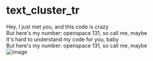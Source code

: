# text_cluster_tr
Hey, I just met you, and this code is crazy  
But here's my number: openspace 131, so call me, maybe  
It's hard to understand my code for you, baby  
But here's my number: openspace 131, so call me, maybe  
![image](https://github.com/WenjunSUN1997/text_cluster_tr/assets/20592128/83833c5d-d642-4f41-bdda-6e294386ee3c)
